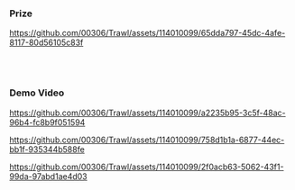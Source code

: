 ### Prize

https://github.com/00306/Trawl/assets/114010099/65dda797-45dc-4afe-8117-80d56105c83f

<br>

<br>


### Demo Video

https://github.com/00306/Trawl/assets/114010099/a2235b95-3c5f-48ac-96b4-fc8b9f051594



https://github.com/00306/Trawl/assets/114010099/758d1b1a-6877-44ec-bb1f-935344b588fe




https://github.com/00306/Trawl/assets/114010099/2f0acb63-5062-43f1-99da-97abd1ae4d03


<br>




